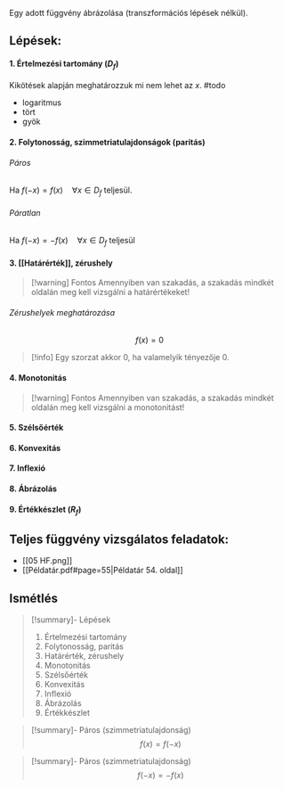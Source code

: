 Egy adott függvény ábrázolása (transzformációs lépések nélkül).
## Lépések:
#### 1. Értelmezési tartomány ($D_f$)
Kikötések alapján meghatározzuk mi nem lehet az $x$.
#todo
- logaritmus
- tört
- gyök
#### 2. Folytonosság, szimmetriatulajdonságok (paritás)
###### Páros
Ha $f(-x)=f(x)\quad\forall x\in D_f$ teljesül.
###### Páratlan
Ha $f(-x)=-f(x)\quad\forall x\in D_f$ teljesül
#### 3. [[Határérték]], zérushely
> [!warning] Fontos
> Amennyiben van szakadás, a szakadás mindkét oldalán meg kell vizsgálni a határértékeket!
###### Zérushelyek meghatározása
$$f(x)=0$$
> [!info]
> Egy szorzat akkor $0$, ha valamelyik tényezője $0$.
#### 4. Monotonitás
> [!warning] Fontos
> Amennyiben van szakadás, a szakadás mindkét oldalán meg kell vizsgálni a monotonitást!
#### 5. Szélsőérték
#### 6. Konvexitás
#### 7. Inflexió
#### 8. Ábrázolás
#### 9. Értékkészlet ($R_f$)
## Teljes függvény vizsgálatos feladatok:
- [[05 HF.png]]
- [[Példatár.pdf#page=55|Példatár 54. oldal]]
## Ismétlés
> [!summary]- Lépések
> 1. Értelmezési tartomány
> 2. Folytonosság, paritás
> 3. Határérték, zérushely
> 4. Monotonitás
> 5. Szélsőérték
> 6. Konvexitás
> 7. Inflexió
> 8. Ábrázolás
> 9. Értékkészlet

> [!summary]- Páros (szimmetriatulajdonság)
> $$f(x)=f(-x)$$

> [!summary]- Páros (szimmetriatulajdonság)
> $$f(-x)=-f(x)$$
